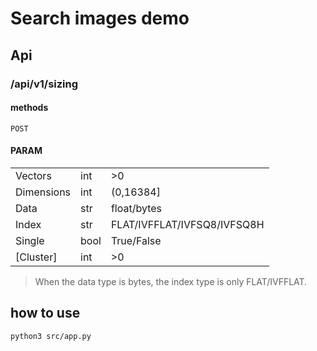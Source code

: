 # Search images demo

## Api
### /api/v1/sizing
#### methods
    POST
#### PARAM
||||
|-|-|-|
|Vectors|int|>0|
|Dimensions|int|(0,16384]|
|Data|str|float/bytes|
|Index|str|FLAT/IVFFLAT/IVFSQ8/IVFSQ8H|
|Single|bool|True/False|
|[Cluster]|int|>0|

> When the data type is bytes, the index type is only FLAT/IVFFLAT.

## how to use

    python3 src/app.py

